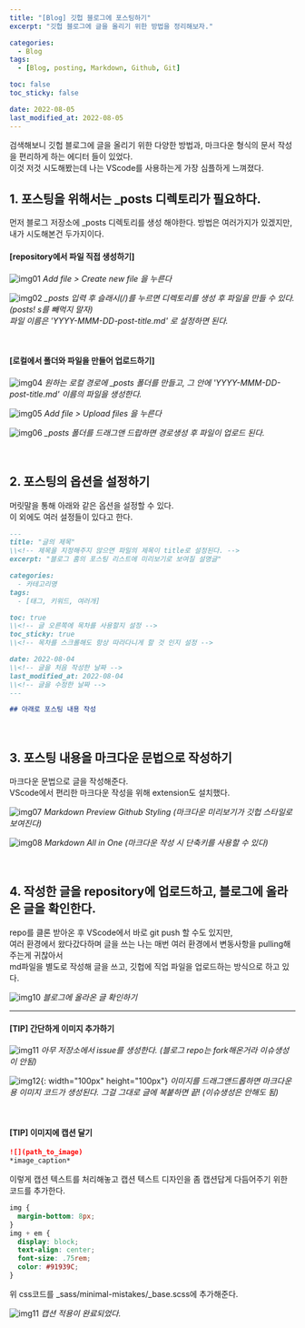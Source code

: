 ```yaml
---
title: "[Blog] 깃헙 블로그에 포스팅하기"
excerpt: "깃헙 블로그에 글을 올리기 위한 방법을 정리해보자."

categories:
  - Blog
tags:
  - [Blog, posting, Markdown, Github, Git]

toc: false
toc_sticky: false

date: 2022-08-05
last_modified_at: 2022-08-05
---
```


검색해보니 깃헙 블로그에 글을 올리기 위한 다양한 방법과, 마크다운 형식의 문서 작성을 편리하게 하는 에디터 들이 있었다.<br>
이것 저것 시도해봤는데 나는 VScode를 사용하는게 가장 심플하게 느껴졌다.<br>

## 1. 포스팅을 위해서는 \_posts 디렉토리가 필요하다.

먼저 블로그 저장소에 \_posts 디렉토리를 생성 해야한다. 방법은 여러가지가 있겠지만, 내가 시도해본건 두가지이다.<br>

#### [repository에서 파일 직접 생성하기]

![img01](https://user-images.githubusercontent.com/81657811/182977541-fbddde80-af5b-4229-aea7-dd90ecaae56d.png)
_Add file > Create new file 을 누른다_

![img02](https://user-images.githubusercontent.com/81657811/182977670-6a1c4302-892c-4d67-b31a-24a86e6ef204.png)
_\_posts 입력 후 슬래시(/)를 누르면 디렉토리를 생성 후 파일을 만들 수 있다. (posts! s를 빼먹지 말자)<br>
파일 이름은 'YYYY-MMM-DD-post-title.md' 로 설정하면 된다._

<br>

#### [로컬에서 폴더와 파일을 만들어 업로드하기]

![img04](https://user-images.githubusercontent.com/81657811/182977773-3760040d-bac4-43af-8666-c047bd118755.png)
_원하는 로컬 경로에 \_posts 폴더를 만들고, 그 안에 'YYYY-MMM-DD-post-title.md' 이름의 파일을 생성한다._

![img05](https://user-images.githubusercontent.com/81657811/182977865-b9d7293a-2704-4fd8-a30f-6babe3576c67.png)
_Add file > Upload files 을 누른다_

![img06](https://user-images.githubusercontent.com/81657811/182977993-9fb4a737-e6e4-48c4-82e7-2f0ef69ec5f1.png)
_\_posts 폴더를 드래그앤 드랍하면 경로생성 후 파일이 업로드 된다._

<br>

## 2. 포스팅의 옵션을 설정하기

머릿말을 통해 아래와 같은 옵션을 설정할 수 있다.<br>
이 외에도 여러 설정들이 있다고 한다.

```markdown
---
title: "글의 제목"
\\<!-- 제목을 지정해주지 않으면 파일의 제목이 title로 설정된다. -->
excerpt: "블로그 홈의 포스팅 리스트에 미리보기로 보여질 설명글"

categories:
  - 카테고리명
tags:
  - [태그, 키워드, 여러개]

toc: true
\\<!-- 글 오른쪽에 목차를 사용할지 설정 -->
toc_sticky: true
\\<!-- 목차를 스크롤해도 항상 따라다니게 할 것 인지 설정 -->

date: 2022-08-04
\\<!-- 글을 처음 작성한 날짜 -->
last_modified_at: 2022-08-04
\\<!-- 글을 수정한 날짜 -->
---

## 아래로 포스팅 내용 작성
```

<br>

## 3. 포스팅 내용을 마크다운 문법으로 작성하기

마크다운 문법으로 글을 작성해준다.<br>
VScode에서 편리한 마크다운 작성을 위해 extension도 설치했다.

![img07](https://user-images.githubusercontent.com/81657811/182978108-07cf2b85-9711-4eb2-8893-e5586a97f7eb.png)
_Markdown Preview Github Styling (마크다운 미리보기가 깃헙 스타일로 보여진다)_

![img08](https://user-images.githubusercontent.com/81657811/182978118-55e7a4bb-1974-4497-8158-218486a109ed.png)
_Markdown All in One (마크다운 작성 시 단축키를 사용할 수 있다)_

<br>

## 4. 작성한 글을 repository에 업로드하고, 블로그에 올라온 글을 확인한다.

repo를 클론 받아온 후 VScode에서 바로 git push 할 수도 있지만, <br>
여러 환경에서 왔다갔다하며 글을 쓰는 나는 매번 여러 환경에서 변동사항을 pulling해주는게 귀찮아서 <br>
md파일을 별도로 작성해 글을 쓰고, 깃헙에 직업 파일을 업로드하는 방식으로 하고 있다.

![img10](https://user-images.githubusercontent.com/81657811/182978211-07c28f08-ed8f-426e-acde-161e8f4f703a.png)
_블로그에 올라온 글 확인하기_

---

#### [TIP] 간단하게 이미지 추가하기

![img11](https://user-images.githubusercontent.com/81657811/182977300-363ad9f4-ca11-45ed-b77e-e9120194fb8d.png)
_아무 저장소에서 issue를 생성한다. (블로그 repo는 fork해온거라 이슈생성이 안됨)_

![img12](https://user-images.githubusercontent.com/81657811/182977442-7255e330-d563-41bd-81f5-e102c7bcd11c.png){: width="100px" height="100px"}
_이미지를 드래그앤드롭하면 마크다운용 이미지 코드가 생성된다. 그걸 그대로 글에 복붙하면 끝! (이슈생성은 안해도 됨)_

<br>

#### [TIP] 이미지에 캡션 달기

```markdown
![](path_to_image)
*image_caption*
```
이렇게 캡션 텍스트를 처리해놓고 캡션 텍스트 디자인을 좀 캡션답게 다듬어주기 위한 코드를 추가한다.<br>

```css
img {
  margin-bottom: 8px;
}
img + em {
  display: block;
  text-align: center;
  font-size: .75rem;
  color: #91939C;
}
```
위 css코드를 _sass/minimal-mistakes/_base.scss에 추가해준다.


![img11](https://user-images.githubusercontent.com/81657811/183007203-12d4d571-ce30-4b87-a6b5-8d75d7191fea.png)
*캡션 적용이 완료되었다.*


<br>


